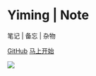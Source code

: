 # Yiming  | Note

笔记 | 备忘 | 杂物

[<i class="iconfont icon-github"></i> GitHub](https://github.com/osnsyc/docs)
[马上开始 <i class="iconfont icon-down"></i>](#main)

<!-- background image -->
![](https://i.loli.net/2018/01/15/5a5bcb771cc40.jpg)
